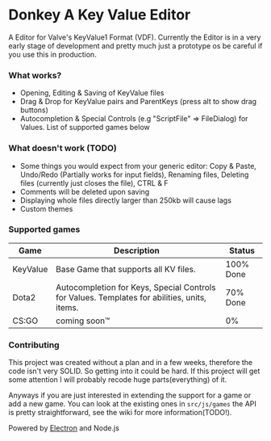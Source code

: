 # Donkey A Key Value Editor

A Editor for Valve's KeyValue1 Format (VDF). Currently the Editor is in a very early stage of development and pretty much just a prototype os be careful if you use this in production.


### What works?
- Opening, Editing & Saving of KeyValue files
- Drag & Drop for KeyValue pairs and ParentKeys (press alt to show drag buttons)
- Autocompletion & Special Controls (e.g "ScriptFile" => FileDialog) for Values. List of supported games below

### What doesn't work (TODO)
- Some things you would expect from your generic editor: Copy & Paste, Undo/Redo (Partially works for input fields),  Renaming files, Deleting files (currently just closes the file), CTRL & F
- Comments will be deleted upon saving
- Displaying whole files directly larger than 250kb will cause lags
- Custom themes

### Supported games
Game     | Description                                                                                       | Status
-------- | ------------------------------------------------------------------------------------------------- | ---------
KeyValue | Base Game that supports all KV files.                                                             | 100% Done
Dota2    | Autocompletion for Keys, Special Controls for Values. Templates for abilities, units, items.      | 70% Done
CS:GO    | coming soon™                                                                                      | 0%


### Contributing

This project was created without a plan and in a few weeks, therefore the code isn't very SOLID. So getting into it could be hard.
If this project will get some attention I will probably recode huge parts(everything) of it.

Anyways if you are just interested in extending the support for a game or add a new game. You can look at the existing ones in `src/js/games` the API is pretty straightforward, see the wiki for more information(TODO!).

Powered by [Electron](http://electron.atom.io) and Node.js
